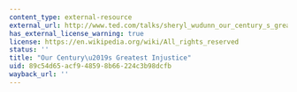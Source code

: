 ```yaml
---
content_type: external-resource
external_url: http://www.ted.com/talks/sheryl_wudunn_our_century_s_greatest_injustice
has_external_license_warning: true
license: https://en.wikipedia.org/wiki/All_rights_reserved
status: ''
title: "Our Century\u2019s Greatest Injustice"
uid: 89c54d65-acf9-4859-8b66-224c3b98dcfb
wayback_url: ''
---
```


